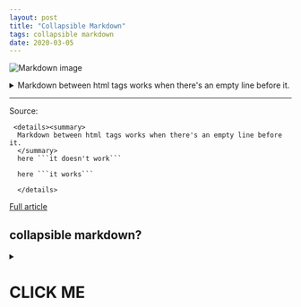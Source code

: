 ```yaml
---
layout: post
title: "Collapsible Markdown"
tags: collapsible markdown
date: 2020-03-05
---
```


![Markdown image](https://encrypted-tbn0.gstatic.com/images?q=tbn%3AANd9GcTAiDeNPS8fX3qEoEQlNrJ-kracnaTcp0Osdr5KpOUqcjkTo1-X)

 <details><summary>
  Markdown between html tags works when there's an empty line before it.
  </summary>
  here ```it doesn't work```

  here ```it works```

  </details>

***
Source:

```
 <details><summary>
  Markdown between html tags works when there's an empty line before it.
  </summary>
  here ```it doesn't work```

  here ```it works```

  </details>
```

[Full article](https://gist.github.com/joyrexus/16041f2426450e73f5df9391f7f7ae5f)

## collapsible markdown?

<details><summary>

# CLICK ME
</summary>
<p>

#### yes, even hidden code blocks!

```python
print("hello world!")
```

Source code:
```
## collapsible markdown?

<details>
<summary>

# CLICK ME
</summary>
<p>

#### yes, even hidden code blocks!

  ```python
  print("hello world!")  ```
```
